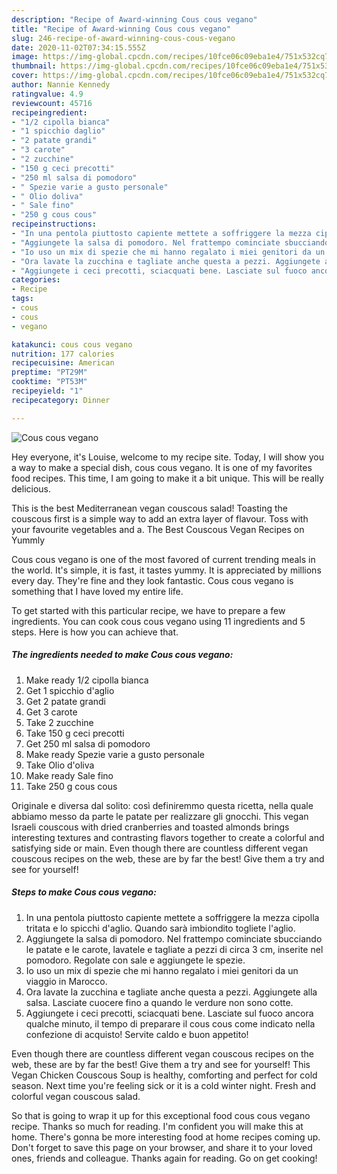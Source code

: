 ```yaml
---
description: "Recipe of Award-winning Cous cous vegano"
title: "Recipe of Award-winning Cous cous vegano"
slug: 246-recipe-of-award-winning-cous-cous-vegano
date: 2020-11-02T07:34:15.555Z
image: https://img-global.cpcdn.com/recipes/10fce06c09eba1e4/751x532cq70/cous-cous-vegano-recipe-main-photo.jpg
thumbnail: https://img-global.cpcdn.com/recipes/10fce06c09eba1e4/751x532cq70/cous-cous-vegano-recipe-main-photo.jpg
cover: https://img-global.cpcdn.com/recipes/10fce06c09eba1e4/751x532cq70/cous-cous-vegano-recipe-main-photo.jpg
author: Nannie Kennedy
ratingvalue: 4.9
reviewcount: 45716
recipeingredient:
- "1/2 cipolla bianca"
- "1 spicchio daglio"
- "2 patate grandi"
- "3 carote"
- "2 zucchine"
- "150 g ceci precotti"
- "250 ml salsa di pomodoro"
- " Spezie varie a gusto personale"
- " Olio doliva"
- " Sale fino"
- "250 g cous cous"
recipeinstructions:
- "In una pentola piuttosto capiente mettete a soffriggere la mezza cipolla tritata e lo spicchi d&#39;aglio. Quando sarà imbiondito togliete l&#39;aglio."
- "Aggiungete la salsa di pomodoro. Nel frattempo cominciate sbucciando le patate e le carote, lavatele e tagliate a pezzi di circa 3 cm, inserite nel pomodoro. Regolate con sale e aggiungete le spezie."
- "Io uso un mix di spezie che mi hanno regalato i miei genitori da un viaggio in Marocco."
- "Ora lavate la zucchina e tagliate anche questa a pezzi. Aggiungete alla salsa. Lasciate cuocere fino a quando le verdure non sono cotte."
- "Aggiungete i ceci precotti, sciacquati bene. Lasciate sul fuoco ancora qualche minuto, il tempo di preparare il cous cous come indicato nella confezione di acquisto! Servite caldo e buon appetito!"
categories:
- Recipe
tags:
- cous
- cous
- vegano

katakunci: cous cous vegano 
nutrition: 177 calories
recipecuisine: American
preptime: "PT29M"
cooktime: "PT53M"
recipeyield: "1"
recipecategory: Dinner

---
```



![Cous cous vegano](https://img-global.cpcdn.com/recipes/10fce06c09eba1e4/751x532cq70/cous-cous-vegano-recipe-main-photo.jpg)

Hey everyone, it's Louise, welcome to my recipe site. Today, I will show you a way to make a special dish, cous cous vegano. It is one of my favorites food recipes. This time, I am going to make it a bit unique. This will be really delicious.

This is the best Mediterranean vegan couscous salad! Toasting the couscous first is a simple way to add an extra layer of flavour. Toss with your favourite vegetables and a. The Best Couscous Vegan Recipes on Yummly

Cous cous vegano is one of the most favored of current trending meals in the world. It's simple, it is fast, it tastes yummy. It is appreciated by millions every day. They're fine and they look fantastic. Cous cous vegano is something that I have loved my entire life.


To get started with this particular recipe, we have to prepare a few ingredients. You can cook cous cous vegano using 11 ingredients and 5 steps. Here is how you can achieve that.

<!--inarticleads1-->

##### The ingredients needed to make Cous cous vegano:

1. Make ready 1/2 cipolla bianca
1. Get 1 spicchio d&#39;aglio
1. Get 2 patate grandi
1. Get 3 carote
1. Take 2 zucchine
1. Take 150 g ceci precotti
1. Get 250 ml salsa di pomodoro
1. Make ready  Spezie varie a gusto personale
1. Take  Olio d&#39;oliva
1. Make ready  Sale fino
1. Take 250 g cous cous


Originale e diversa dal solito: così definiremmo questa ricetta, nella quale abbiamo messo da parte le patate per realizzare gli gnocchi. This vegan Israeli couscous with dried cranberries and toasted almonds brings interesting textures and contrasting flavors together to create a colorful and satisfying side or main. Even though there are countless different vegan couscous recipes on the web, these are by far the best! Give them a try and see for yourself! 

<!--inarticleads2-->

##### Steps to make Cous cous vegano:

1. In una pentola piuttosto capiente mettete a soffriggere la mezza cipolla tritata e lo spicchi d&#39;aglio. Quando sarà imbiondito togliete l&#39;aglio.
1. Aggiungete la salsa di pomodoro. Nel frattempo cominciate sbucciando le patate e le carote, lavatele e tagliate a pezzi di circa 3 cm, inserite nel pomodoro. Regolate con sale e aggiungete le spezie.
1. Io uso un mix di spezie che mi hanno regalato i miei genitori da un viaggio in Marocco.
1. Ora lavate la zucchina e tagliate anche questa a pezzi. Aggiungete alla salsa. Lasciate cuocere fino a quando le verdure non sono cotte.
1. Aggiungete i ceci precotti, sciacquati bene. Lasciate sul fuoco ancora qualche minuto, il tempo di preparare il cous cous come indicato nella confezione di acquisto! Servite caldo e buon appetito!


Even though there are countless different vegan couscous recipes on the web, these are by far the best! Give them a try and see for yourself! This Vegan Chicken Couscous Soup is healthy, comforting and perfect for cold season. Next time you&#39;re feeling sick or it is a cold winter night. Fresh and colorful vegan couscous salad. 

So that is going to wrap it up for this exceptional food cous cous vegano recipe. Thanks so much for reading. I'm confident you will make this at home. There's gonna be more interesting food at home recipes coming up. Don't forget to save this page on your browser, and share it to your loved ones, friends and colleague. Thanks again for reading. Go on get cooking!
